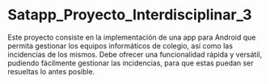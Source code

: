 # Satapp_Proyecto_Interdisciplinar_3
Este proyecto consiste en la implementación de una app para Android que permita gestionar los equipos informáticos de colegio, así como las incidencias de los mismos. Debe ofrecer una funcionalidad rápida y versátil, pudiendo fácilmente gestionar las incidencias, para que estas puedan ser resueltas lo antes posible.
